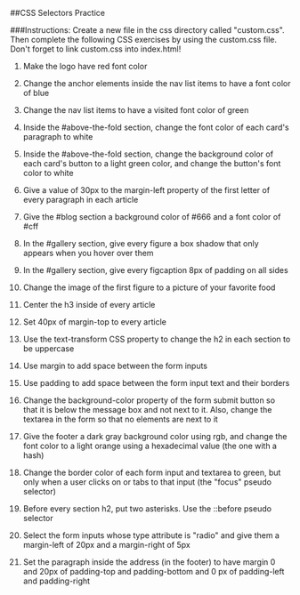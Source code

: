 ##CSS Selectors Practice

###Instructions:
Create a new file in the css directory called "custom.css". Then complete the following
CSS exercises by using the custom.css file. Don't forget to link custom.css into index.html!

1. Make the logo have red font color

2. Change the anchor elements inside the nav list items to have a font color of blue

3. Change the nav list items to have a visited font color of green

4. Inside the #above-the-fold section, change the font color of each card's paragraph to white

5. Inside the #above-the-fold section, change the background color of each card's
button to a light green color, and change the button's font color to white

6. Give a value of 30px to the margin-left property of the first letter of every paragraph in each article

7. Give the #blog section a background color of #666 and a font color of #cff

8. In the #gallery section, give every figure a box shadow that only appears when
you hover over them

9. In the #gallery section, give every figcaption 8px of padding on all sides

10. Change the image of the first figure to a picture of your favorite food

11. Center the h3 inside of every article

12. Set 40px of margin-top to every article

13. Use the text-transform CSS property to change the h2 in each section to be uppercase

14. Use margin to add space between the form inputs

15. Use padding to add space between the form input text and their borders

16. Change the background-color property of the form submit button so that it
is below the message box and not next to it. Also, change the textarea in the
form so that no elements are next to it

17. Give the footer a dark gray background color using rgb, and change the font
color to a light orange using a hexadecimal value (the one with a hash)

18. Change the border color of each form input and textarea to green, but only
when a user clicks on or tabs to that input (the "focus" pseudo selector)

19. Before every section h2, put two asterisks. Use the ::before pseudo selector

20. Select the form inputs whose type attribute is "radio" and give them a
margin-left of 20px and a margin-right of 5px

21. Set the paragraph inside the address (in the footer) to have margin 0 and
20px of padding-top and padding-bottom and 0 px of padding-left and padding-right
